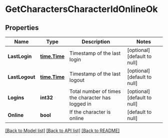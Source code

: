 # GetCharactersCharacterIdOnlineOk

## Properties
Name | Type | Description | Notes
------------ | ------------- | ------------- | -------------
**LastLogin** | [**time.Time**](time.Time.md) | Timestamp of the last login | [optional] [default to null]
**LastLogout** | [**time.Time**](time.Time.md) | Timestamp of the last logout | [optional] [default to null]
**Logins** | **int32** | Total number of times the character has logged in | [optional] [default to null]
**Online** | **bool** | If the character is online | [default to null]

[[Back to Model list]](../README.md#documentation-for-models) [[Back to API list]](../README.md#documentation-for-api-endpoints) [[Back to README]](../README.md)


